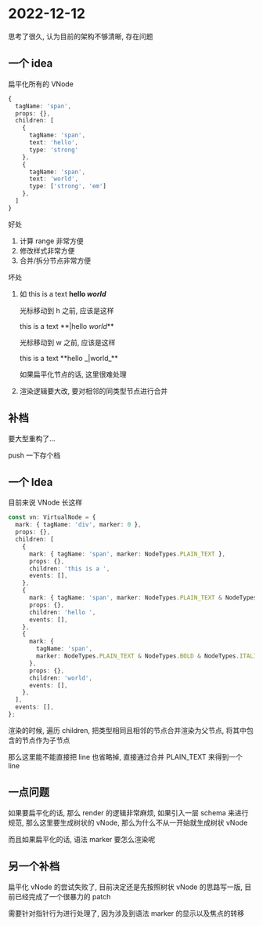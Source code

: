 # 2022-12-12

思考了很久, 认为目前的架构不够清晰, 存在问题

## 一个 idea

扁平化所有的 VNode

```typescript
{
  tagName: 'span',
  props: {},
  children: [
    {
      tagName: 'span',
      text: 'hello',
      type: 'strong'
    },
    {
      tagName: 'span',
      text: 'world',
      type: ['strong', 'em']
    },
  ]
}
```

好处

1. 计算 range 非常方便
2. 修改样式非常方便
3. 合并/拆分节点非常方便

坏处

1. 如
   this is a text **hello _world_**

   光标移动到 h 之前, 应该是这样

   this is a text \*\*|hello _world_\*\*

   光标移动到 w 之前, 应该是这样

   this is a text \*\*hello \_|world\_\*\*

   如果扁平化节点的话, 这里很难处理

1. 渲染逻辑要大改, 要对相邻的同类型节点进行合并

## 补档

要大型重构了...

push 一下存个档

## 一个 Idea

目前来说 VNode 长这样

```typescript
const vn: VirtualNode = {
  mark: { tagName: 'div', marker: 0 },
  props: {},
  children: [
    {
      mark: { tagName: 'span', marker: NodeTypes.PLAIN_TEXT },
      props: {},
      children: 'this is a ',
      events: [],
    },
    {
      mark: { tagName: 'span', marker: NodeTypes.PLAIN_TEXT & NodeTypes.BOLD },
      props: {},
      children: 'hello ',
      events: [],
    },
    {
      mark: {
        tagName: 'span',
        marker: NodeTypes.PLAIN_TEXT & NodeTypes.BOLD & NodeTypes.ITALIC,
      },
      props: {},
      children: 'world',
      events: [],
    },
  ],
  events: [],
};
```

渲染的时候, 遍历 children, 把类型相同且相邻的节点合并渲染为父节点, 将其中包含的节点作为子节点

那么这里能不能直接把 line 也省略掉, 直接通过合并 PLAIN_TEXT 来得到一个 line

## 一点问题

如果要扁平化的话, 那么 render 的逻辑非常麻烦, 如果引入一层 schema 来进行规范, 那么这里要生成树状的 vNode, 那么为什么不从一开始就生成树状 vNode

而且如果扁平化的话, 语法 marker 要怎么渲染呢

## 另一个补档

扁平化 vNode 的尝试失败了, 目前决定还是先按照树状 vNode 的思路写一版, 目前已经完成了一个很暴力的 patch

需要针对指针行为进行处理了, 因为涉及到语法 marker 的显示以及焦点的转移
